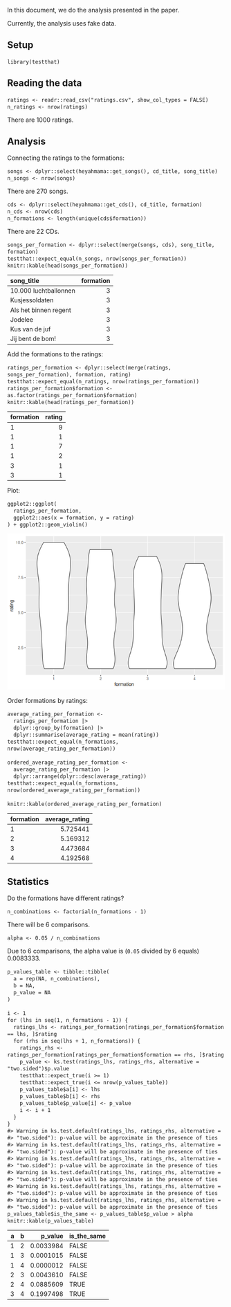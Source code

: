 In this document, we do the analysis presented in the paper.

Currently, the analysis uses fake data.

## Setup

    library(testthat)

## Reading the data

    ratings <- readr::read_csv("ratings.csv", show_col_types = FALSE)
    n_ratings <- nrow(ratings)

There are 1000 ratings.

## Analysis

Connecting the ratings to the formations:

    songs <- dplyr::select(heyahmama::get_songs(), cd_title, song_title)
    n_songs <- nrow(songs)

There are 270 songs.

    cds <- dplyr::select(heyahmama::get_cds(), cd_title, formation)
    n_cds <- nrow(cds)
    n_formations <- length(unique(cds$formation))

There are 22 CDs.

    songs_per_formation <- dplyr::select(merge(songs, cds), song_title, formation)
    testthat::expect_equal(n_songs, nrow(songs_per_formation))
    knitr::kable(head(songs_per_formation))

<table>
<thead>
<tr class="header">
<th style="text-align: left;">song_title</th>
<th style="text-align: right;">formation</th>
</tr>
</thead>
<tbody>
<tr class="odd">
<td style="text-align: left;">10.000 luchtballonnen</td>
<td style="text-align: right;">3</td>
</tr>
<tr class="even">
<td style="text-align: left;">Kusjessoldaten</td>
<td style="text-align: right;">3</td>
</tr>
<tr class="odd">
<td style="text-align: left;">Als het binnen regent</td>
<td style="text-align: right;">3</td>
</tr>
<tr class="even">
<td style="text-align: left;">Jodelee</td>
<td style="text-align: right;">3</td>
</tr>
<tr class="odd">
<td style="text-align: left;">Kus van de juf</td>
<td style="text-align: right;">3</td>
</tr>
<tr class="even">
<td style="text-align: left;">Jij bent de bom!</td>
<td style="text-align: right;">3</td>
</tr>
</tbody>
</table>

Add the formations to the ratings:

    ratings_per_formation <- dplyr::select(merge(ratings, songs_per_formation), formation, rating)
    testthat::expect_equal(n_ratings, nrow(ratings_per_formation))
    ratings_per_formation$formation <- as.factor(ratings_per_formation$formation)
    knitr::kable(head(ratings_per_formation))

<table>
<thead>
<tr class="header">
<th style="text-align: left;">formation</th>
<th style="text-align: right;">rating</th>
</tr>
</thead>
<tbody>
<tr class="odd">
<td style="text-align: left;">1</td>
<td style="text-align: right;">9</td>
</tr>
<tr class="even">
<td style="text-align: left;">1</td>
<td style="text-align: right;">1</td>
</tr>
<tr class="odd">
<td style="text-align: left;">1</td>
<td style="text-align: right;">7</td>
</tr>
<tr class="even">
<td style="text-align: left;">1</td>
<td style="text-align: right;">2</td>
</tr>
<tr class="odd">
<td style="text-align: left;">3</td>
<td style="text-align: right;">1</td>
</tr>
<tr class="even">
<td style="text-align: left;">3</td>
<td style="text-align: right;">1</td>
</tr>
</tbody>
</table>

Plot:

    ggplot2::ggplot(
      ratings_per_formation,
      ggplot2::aes(x = formation, y = rating)
    ) + ggplot2::geom_violin()

![](analysis_files/figure-markdown_strict/unnamed-chunk-8-1.png)

Order formations by ratings:

    average_rating_per_formation <-
      ratings_per_formation |> 
      dplyr::group_by(formation) |> 
      dplyr::summarise(average_rating = mean(rating))
    testthat::expect_equal(n_formations, nrow(average_rating_per_formation))

    ordered_average_rating_per_formation <- 
      average_rating_per_formation |> 
      dplyr::arrange(dplyr::desc(average_rating))
    testthat::expect_equal(n_formations, nrow(ordered_average_rating_per_formation))

    knitr::kable(ordered_average_rating_per_formation)

<table>
<thead>
<tr class="header">
<th style="text-align: left;">formation</th>
<th style="text-align: right;">average_rating</th>
</tr>
</thead>
<tbody>
<tr class="odd">
<td style="text-align: left;">1</td>
<td style="text-align: right;">5.725441</td>
</tr>
<tr class="even">
<td style="text-align: left;">2</td>
<td style="text-align: right;">5.169312</td>
</tr>
<tr class="odd">
<td style="text-align: left;">3</td>
<td style="text-align: right;">4.473684</td>
</tr>
<tr class="even">
<td style="text-align: left;">4</td>
<td style="text-align: right;">4.192568</td>
</tr>
</tbody>
</table>

## Statistics

Do the formations have different ratings?

    n_combinations <- factorial(n_formations - 1)

There will be 6 comparisons.

    alpha <- 0.05 / n_combinations

Due to 6 comparisons, the alpha value is (`0.05` divided by 6 equals)
0.0083333.

    p_values_table <- tibble::tibble(
      a = rep(NA, n_combinations), 
      b = NA, 
      p_value = NA
    )

    i <- 1
    for (lhs in seq(1, n_formations - 1)) {
      ratings_lhs <- ratings_per_formation[ratings_per_formation$formation == lhs, ]$rating
      for (rhs in seq(lhs + 1, n_formations)) {
        ratings_rhs <- ratings_per_formation[ratings_per_formation$formation == rhs, ]$rating
        p_value <- ks.test(ratings_lhs, ratings_rhs, alternative = "two.sided")$p.value
        testthat::expect_true(i >= 1)
        testthat::expect_true(i <= nrow(p_values_table))
        p_values_table$a[i] <- lhs
        p_values_table$b[i] <- rhs
        p_values_table$p_value[i] <- p_value
        i <- i + 1
      }
    }
    #> Warning in ks.test.default(ratings_lhs, ratings_rhs, alternative =
    #> "two.sided"): p-value will be approximate in the presence of ties
    #> Warning in ks.test.default(ratings_lhs, ratings_rhs, alternative =
    #> "two.sided"): p-value will be approximate in the presence of ties
    #> Warning in ks.test.default(ratings_lhs, ratings_rhs, alternative =
    #> "two.sided"): p-value will be approximate in the presence of ties
    #> Warning in ks.test.default(ratings_lhs, ratings_rhs, alternative =
    #> "two.sided"): p-value will be approximate in the presence of ties
    #> Warning in ks.test.default(ratings_lhs, ratings_rhs, alternative =
    #> "two.sided"): p-value will be approximate in the presence of ties
    #> Warning in ks.test.default(ratings_lhs, ratings_rhs, alternative =
    #> "two.sided"): p-value will be approximate in the presence of ties
    p_values_table$is_the_same <- p_values_table$p_value > alpha
    knitr::kable(p_values_table)

<table>
<thead>
<tr class="header">
<th style="text-align: right;">a</th>
<th style="text-align: right;">b</th>
<th style="text-align: right;">p_value</th>
<th style="text-align: left;">is_the_same</th>
</tr>
</thead>
<tbody>
<tr class="odd">
<td style="text-align: right;">1</td>
<td style="text-align: right;">2</td>
<td style="text-align: right;">0.0033984</td>
<td style="text-align: left;">FALSE</td>
</tr>
<tr class="even">
<td style="text-align: right;">1</td>
<td style="text-align: right;">3</td>
<td style="text-align: right;">0.0001015</td>
<td style="text-align: left;">FALSE</td>
</tr>
<tr class="odd">
<td style="text-align: right;">1</td>
<td style="text-align: right;">4</td>
<td style="text-align: right;">0.0000012</td>
<td style="text-align: left;">FALSE</td>
</tr>
<tr class="even">
<td style="text-align: right;">2</td>
<td style="text-align: right;">3</td>
<td style="text-align: right;">0.0043610</td>
<td style="text-align: left;">FALSE</td>
</tr>
<tr class="odd">
<td style="text-align: right;">2</td>
<td style="text-align: right;">4</td>
<td style="text-align: right;">0.0885609</td>
<td style="text-align: left;">TRUE</td>
</tr>
<tr class="even">
<td style="text-align: right;">3</td>
<td style="text-align: right;">4</td>
<td style="text-align: right;">0.1997498</td>
<td style="text-align: left;">TRUE</td>
</tr>
</tbody>
</table>
